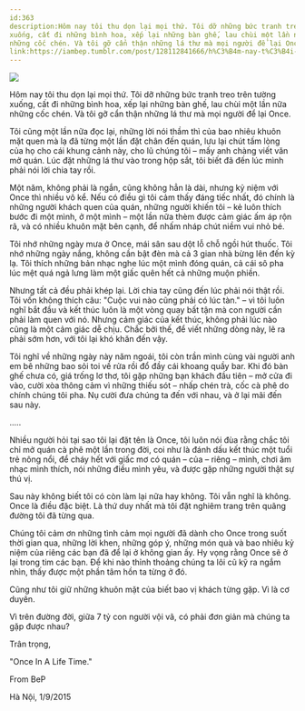 ```yaml
---
id:363
description:Hôm nay tôi thu dọn lại mọi thứ. Tôi dỡ những bức tranh treo trên tường
xuống, cất đi những bình hoa, xếp lại những bàn ghế, lau chùi một lần nữa
những cốc chén. Và tôi gỡ cẩn thận những lá thư mà mọi người để lại Once.
link:https://iambep.tumblr.com/post/128112841666/h%C3%B4m-nay-t%C3%B4i-thu-d%E1%BB%8Dn-l%E1%BA%A1i-m%E1%BB%8Di-th%E1%BB%A9-t%C3%B4i-d%E1%BB%A1-nh%E1%BB%AFng-b%E1%BB%A9c
---
```


![](https://64.media.tumblr.com/e58fc9ce52676e1be3d95ec2be748862/tumblr_nu0816qZet1u3a9rjo1_1280.jpg)

Hôm nay tôi thu dọn lại mọi thứ. Tôi dỡ những bức tranh treo trên tường
xuống, cất đi những bình hoa, xếp lại những bàn ghế, lau chùi một lần nữa
những cốc chén. Và tôi gỡ cẩn thận những lá thư mà mọi người để lại Once.

Tôi cũng một lần nữa đọc lại, những lời nói thầm thì của bao nhiêu khuôn
mặt quen mà lạ đã từng một lần đặt chân đến quán, lưu lại chút tấm lòng
của họ cho cái khung cảnh này, cho lũ chúng tôi – mấy anh chàng viết văn
mở quán. Lúc đặt những lá thư vào trong hộp sắt, tôi biết đã đến lúc mình
phải nói lời chia tay rồi.

Một năm, không phải là ngắn, cũng không hẳn là dài, nhưng kỷ niệm với Once
thì nhiều vô kể. Nếu có điều gì tôi cảm thấy đáng tiếc nhất, đó chính là
những người khách quen của quán, những người khiến tôi – kẻ luôn thích bước
đi một mình, ở một mình – một lần nữa thèm được cảm giác ấm áp rộn rã, và
có nhiều khuôn mặt bên cạnh, để nhấm nháp chút niềm vui nhỏ bé.

Tôi nhớ những ngày mưa ở Once, mái sân sau dột lỗ chỗ ngồi hút thuốc. Tôi
nhớ những ngày nắng, không cần bật đèn mà cả 3 gian nhà bừng lên đến kỳ
lạ. Tôi thích những bản nhạc nghe lúc một mình đóng quán, cả cái sô pha
lúc mệt quá ngả lưng làm một giấc quên hết cả những muộn phiền.

Nhưng tất cả đều phải khép lại. Lời chia tay cũng đến lúc phải nói thật
rồi. Tôi vốn không thích câu: "Cuộc vui nào cũng phải có lúc tàn." – vì
tôi luôn nghĩ bắt đầu và kết thúc luôn là một vòng quay bất tận mà con người
cần phải làm quen với nó. Nhưng cảm giác của kết thúc, không phải lúc nào
cũng là một cảm giác dễ chịu. Chắc bởi thế, để viết những dòng này, lẽ ra
phải sớm hơn, với tôi lại khó khăn đến vậy.

Tôi nghĩ về những ngày này năm ngoái, tôi còn trần mình cùng vài người anh
em bê những bao sỏi toi về rửa rồi đổ đầy cái khoang quầy bar. Khi đó bàn
ghế chưa có, giá trống lơ thơ, tôi gặp những bạn khách đầu tiên – mở cửa
đi vào, cười xòa thông cảm vì những thiếu sót – nhấp chén trà, cốc cà phê
do chính chúng tôi pha. Nụ cười đưa chúng ta đến với nhau, và ở lại mãi
đến sau này.

.....

Nhiều người hỏi tại sao tôi lại đặt tên là Once, tôi luôn nói đùa rằng chắc
tôi chỉ mở quán cà phê một lần trong đời, coi như là đánh dấu kết thúc một
tuổi trẻ nông nổi, để cháy hết với giấc mơ có quán – của – riêng – mình,
chơi âm nhạc mình thích, nói những điều mình yêu, và được gặp những người
thật sự thú vị.

Sau này không biết tôi có còn làm lại nữa hay không. Tôi vẫn nghĩ là không.
Once là điều đặc biệt. Là thứ duy nhất mà tôi đặt nghiêm trang trên quãng
đường tôi đã từng qua.

Chúng tôi cảm ơn những tình cảm mọi người đã dành cho Once trong suốt thời
gian qua, những lời khen, những góp ý, những món quà và bao nhiêu kỷ niệm
của riêng các bạn đã để lại ở không gian ấy. Hy vọng rằng Once sẽ ở lại
trong tim các bạn. Để khi nào thỉnh thoảng chúng ta lôi cũ kỹ ra ngắm nhìn,
thấy được một phần tâm hồn ta từng ở đó.

Cũng như tôi giữ những khuôn mặt của biết bao vị khách từng gặp. Vì là cơ
duyên.

Vì trên đường đời, giữa 7 tỷ con người vội vã, có phải đơn giản mà chúng
ta gặp được nhau?

Trân trọng,

"Once In A Life Time."

From BeP

Hà Nội, 1/9/2015